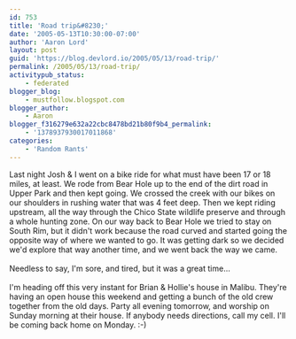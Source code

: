 ```yaml
---
id: 753
title: 'Road trip&#8230;'
date: '2005-05-13T10:30:00-07:00'
author: 'Aaron Lord'
layout: post
guid: 'https://blog.devlord.io/2005/05/13/road-trip/'
permalink: /2005/05/13/road-trip/
activitypub_status:
    - federated
blogger_blog:
    - mustfollow.blogspot.com
blogger_author:
    - Aaron
blogger_f316279e632a22cbc8478bd21b80f9b4_permalink:
    - '1378937930017011868'
categories:
    - 'Random Rants'
---
```


Last night Josh &amp; I went on a bike ride for what must have been 17 or 18 miles, at least.  We rode from Bear Hole up to the end of the dirt road in Upper Park and then kept going.  We crossed the creek with our bikes on our shoulders in rushing water that was 4 feet deep.  Then we kept riding upstream, all the way through the Chico State wildlife preserve and through a whole hunting zone.  On our way back to Bear Hole we tried to stay on South Rim, but it didn't work because the road curved and started going the opposite way of where we wanted to go. It was getting dark so we decided we'd explore that way another time, and we went back the way we came.<br /><br />Needless to say, I'm sore, and tired, but it was a great time...<br /><br />I'm heading off this very instant for Brian &amp; Hollie's house in Malibu. They're having an open house this weekend and getting a bunch of the old crew together from the old days. Party all evening tomorrow, and worship on Sunday morning at their house. If anybody needs directions, call my cell. I'll be coming back home on Monday. :-)<div class="blogger-post-footer"><img width='1' height='1' src='' alt='' /></div>